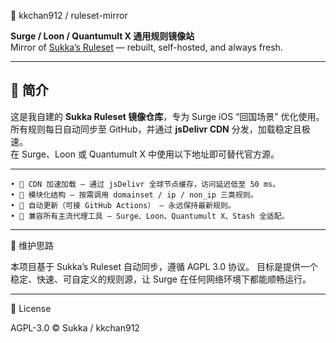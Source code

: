🧩 kkchan912 / ruleset-mirror

**Surge / Loon / Quantumult X 通用规则镜像站**  
Mirror of [Sukka’s Ruleset](https://ruleset.skk.moe) — rebuilt, self-hosted, and always fresh.

---

## 📘 简介

这是我自建的 **Sukka Ruleset 镜像仓库**，专为 Surge iOS “回国场景” 优化使用。  
所有规则每日自动同步至 GitHub，并通过 **jsDelivr CDN** 分发，加载稳定且极速。  
在 Surge、Loon 或 Quantumult X 中使用以下地址即可替代官方源。

---
    • 🚀 CDN 加速加载 – 通过 jsDelivr 全球节点缓存，访问延迟低至 50 ms。
    • 🧩 模块化结构 – 按需调用 domainset / ip / non_ip 三类规则。
    • 🔄 自动更新（可接 GitHub Actions） – 永远保持最新规则。
    • 🧠 兼容所有主流代理工具 – Surge、Loon、Quantumult X、Stash 全适配。

---

🧠 维护思路

本项目基于 Sukka’s Ruleset 自动同步，遵循 AGPL 3.0 协议。
目标是提供一个稳定、快速、可自定义的规则源，让 Surge 在任何网络环境下都能顺畅运行。

---

📜 License

AGPL-3.0 © Sukka / kkchan912
